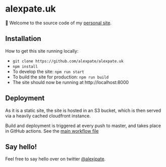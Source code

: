 # alexpate.uk

👋 Welcome to the source code of my [personal site](https://alexpate.uk).

## Installation

How to get this site running locally:

- `git clone https://github.com/alexpate/alexpate.uk`
- `npm install`
- To develop the site: `npm run start`
- To build the site for production: `npm run build`
- The site should now be running at http://localhost:8000

## Deployment

As it is a static site, the site is hosted in an S3 bucket, which is then served via a heavily cached cloudfront instance.

Build and deployment is triggered at every push to master, and takes place in GitHub actions. See the [main workflow file](.github/workflows/build-and-deploy.yml)

## Say hello!

Feel free to say hello over on twitter [@alexjpate](http://twitter.com/alexjpate).
